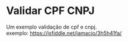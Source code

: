 # Validar CPF CNPJ
Um exemplo validação de cpf e cnpj.<br>
exemplo: https://jsfiddle.net/jamacio/3h5h41fa/
